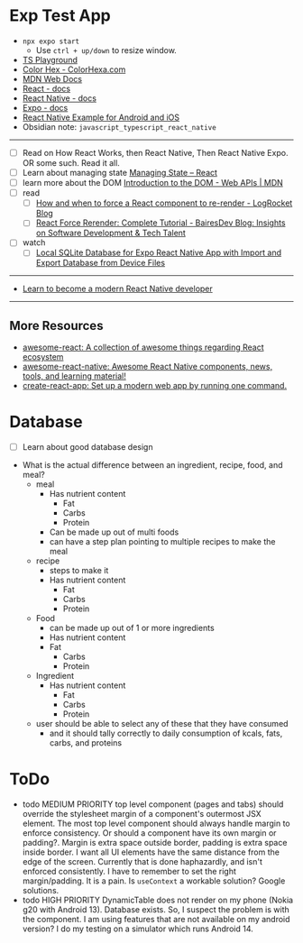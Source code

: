 # Exp Test App

- `npx expo start`
  - Use `ctrl + up/down` to resize window.
- [TS Playground](https://www.typescriptlang.org/play?#code/C4TwDgpgBAYg9nAJlAvFA3gKCjqYBOcwEAlgHYAKE+AEhAMbBwDm+AhgLYBcUZArhwBG1bLgBmbYFVoMmrTj35CRuKPTb5BAZ2l1GLdt14Dh)
- [Color Hex - ColorHexa.com](https://www.colorhexa.com/)
- [MDN Web Docs](https://developer.mozilla.org/en-US/)
- [React - docs](https://react.dev/)
- [React Native - docs](https://reactnative.dev/)
- [Expo - docs](https://docs.expo.dev/)
- [React Native Example for Android and iOS](https://reactnativeexample.com/)
- Obsidian note: `javascript_typescript_react_native`

---

- [ ] Read on How React Works, then React Native, Then React Native Expo. OR some such. Read it all.
- [ ] Learn about managing state [Managing State – React](https://react.dev/learn/managing-state)
- [ ] learn more about the DOM [Introduction to the DOM - Web APIs | MDN](https://developer.mozilla.org/en-US/docs/Web/API/Document_Object_Model/Introduction#fundamental_data_types)
- [ ] read
  - [ ] [How and when to force a React component to re-render - LogRocket Blog](https://blog.logrocket.com/how-when-to-force-react-component-re-render/)
  - [ ] [React Force Rerender: Complete Tutorial - BairesDev Blog: Insights on Software Development &amp; Tech Talent](https://www.bairesdev.com/blog/react-force-rerender/)
- [ ] watch
  - [ ] [Local SQLite Database for Expo React Native App with Import and Export Database from Device Files](https://www.youtube.com/watch?v=1kSLd9oQX7c)

---

- [Learn to become a modern React Native developer](https://roadmap.sh/react-native)

---

## More Resources

- [awesome-react: A collection of awesome things regarding React ecosystem](https://github.com/enaqx/awesome-react)
- [awesome-react-native: Awesome React Native components, news, tools, and learning material!](https://github.com/jondot/awesome-react-native)
- [create-react-app: Set up a modern web app by running one command.](https://github.com/facebook/create-react-app)

# Database

- [ ] Learn about good database design
- What is the actual difference between an ingredient, recipe, food, and meal?
  - meal
      - Has nutrient content
        - Fat
        - Carbs
        - Protein
      - Can be made up out of multi foods
      - can have a step plan pointing to multiple recipes to make the meal
  - recipe
    - steps to make it
    - Has nutrient content
      - Fat
      - Carbs
      - Protein
  - Food
    - can be made up out of 1 or more ingredients
    - Has nutrient content
    - Fat
      - Carbs
      - Protein
  - Ingredient
      - Has nutrient content
        - Fat
        - Carbs
        - Protein
  - user should be able to select any of these that they have consumed
      - and it should tally correctly to daily consumption of kcals, fats, carbs, and proteins

# ToDo

- todo MEDIUM PRIORITY top level component (pages and tabs) should override the stylesheet margin of a component's outermost JSX element. The most top level component should always handle margin to enforce consistency. Or should a component have its own margin or padding?. Margin is extra space outside border, padding is extra space inside border. I want all UI elements have the same distance from the edge of the screen. Currently that is done haphazardly, and isn't enforced consistently. I have to remember to set the right margin/padding. It is a pain. Is `useContext` a workable solution? Google solutions.
- todo HIGH PRIORITY DynamicTable does not render on my phone (Nokia g20 with Android 13). Database exists. So, I suspect the problem is with the component. I am using features that are not available on my android version? I do my testing on a simulator which runs Android 14.
